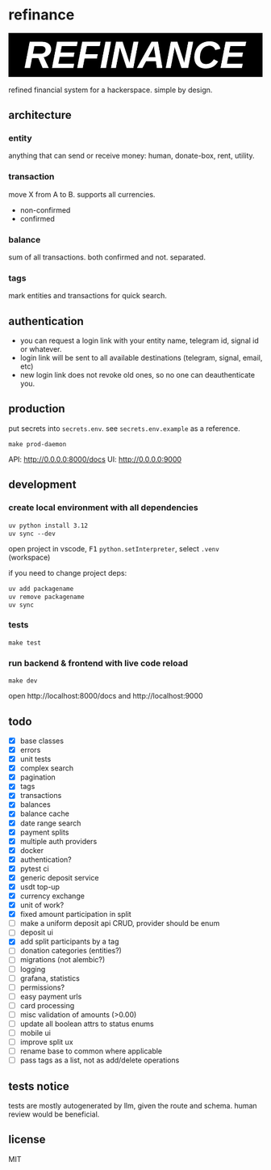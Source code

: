 # refinance
![logo](docs/refinance-logo.jpg)

refined financial system for a hackerspace. simple by design.

## architecture

### entity
anything that can send or receive money: human, donate-box, rent, utility.

### transaction
move X from A to B. supports all currencies.
- non-confirmed
- confirmed

### balance
sum of all transactions. both confirmed and not. separated.

### tags
mark entities and transactions for quick search.

## authentication
- you can request a login link with your entity name, telegram id, signal id or whatever.
- login link will be sent to all available destinations (telegram, signal, email, etc)
- new login link does not revoke old ones, so no one can deauthenticate you. 

## production

put secrets into `secrets.env`. see `secrets.env.example` as a reference. 

```console
make prod-daemon
```

API: http://0.0.0.0:8000/docs
UI: http://0.0.0.0:9000

## development

### create local environment with all dependencies
```console
uv python install 3.12
uv sync --dev
```

open project in vscode, <kbd>F1</kbd> `python.setInterpreter`, select `.venv` (workspace)

if you need to change project deps:
```console
uv add packagename
uv remove packagename
uv sync
```

### tests
```
make test
```

### run backend & frontend with live code reload
```
make dev
```
open http://localhost:8000/docs and http://localhost:9000

## todo
- [x] base classes
- [x] errors
- [x] unit tests
- [x] complex search
- [x] pagination
- [x] tags
- [x] transactions
- [x] balances
- [x] balance cache
- [x] date range search
- [x] payment splits
- [x] multiple auth providers
- [x] docker
- [x] authentication?
- [x] pytest ci
- [x] generic deposit service
- [x] usdt top-up
- [x] currency exchange
- [x] unit of work?
- [x] fixed amount participation in split
- [ ] make a uniform deposit api CRUD, provider should be enum
- [ ] deposit ui
- [x] add split participants by a tag
- [ ] donation categories (entities?)
- [ ] migrations (not alembic?)
- [ ] logging
- [ ] grafana, statistics
- [ ] permissions?
- [ ] easy payment urls
- [ ] card processing
- [ ] misc validation of amounts (>0.00)
- [ ] update all boolean attrs to status enums
- [ ] mobile ui
- [ ] improve split ux
- [ ] rename base to common where applicable
- [ ] pass tags as a list, not as add/delete operations

## tests notice
tests are mostly autogenerated by llm, given the route and schema. human review would be beneficial. 

## license
MIT
